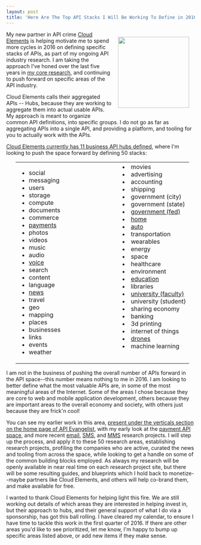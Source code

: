 ```yaml
---
layout: post
title: 'Here Are The Top API Stacks I Will Be Working To Define in 2016'
---
```

<p><img style="padding: 15px;" src="https://s3.amazonaws.com/kinlane-productions/bw-icons/bw-stack-people.png" alt="" width="190" align="right" /></p>
<p>My new partner in API crime <a href="http://cloud-elements.com/">Cloud Elements</a> is helping motivate me to spend more cycles in 2016 on defining specific stacks of APIs, as part of my ongoing API industry research. I am taking the approach I've honed over the last five years in <a href="http://apievangelist.com">my core research</a>, and continuing to push forward on specific areas of the API industry.</p>
<p>Cloud Elements calls their aggregated APIs -- Hubs, because they are working to aggregate them into actual usable APIs. My approach is meant to organize common API definitions, into specific groups. I do not go as far as aggregating APIs into a single API, and providing a platform, and tooling for you to actually work with the APIs.&nbsp;</p>
<p><a href="http://cloud-elements.com/hubs/">Cloud Elements currently has 11 business API hubs defined</a>, where I'm looking to push the space forward by defining 50 stacks:</p>
<table style="margin-left: 25px;" width="90%">
<tbody>
<tr>
<td width="60%" align="left" valign="top">
<ul>
<li>social</li>
<li>messaging</li>
<li>users</li>
<li>storage</li>
<li>compute</li>
<li>documents</li>
<li>commerce</li>
<li><a href="http://payments.apievangelist.com/">payments</a></li>
<li>photos</li>
<li>videos</li>
<li>music</li>
<li>audio</li>
<li><a href="http://voice.apievangelist.com/">voice</a></li>
<li>search</li>
<li>content</li>
<li>language</li>
<li><a href="http://news.apievangelist.com/">news</a></li>
<li>travel</li>
<li>geo</li>
<li>mapping</li>
<li>places</li>
<li>businesses</li>
<li>links</li>
<li>events</li>
<li>weather</li>
</ul>
<ul>
</ul>
</td>
<td width="40%" align="left" valign="top">
<li>movies</li>
<li>advertising</li>
<li>accounting</li>
<li>shipping</li>
<li>government (city)</li>
<li>government (state)</li>
<li><a href="http://federal-government.apievangelist.com/">government (fed)</a></li>
<li><a href="http://home.apievangelist.com">home</a></li>
<li><a href="http://automobile.apievangelist.com">auto</a></li>
<li>transportation</li>
<li>wearables</li>
<li>energy</li>
<li>space</li>
<li>healthcare</li>
<li>environment</li>
<li><a href="http://education.apievangelist.com">education</a></li>
<li>libraries</li>
<li><a href="http://university.apievangelist.com">university (faculty)</a></li>
<li>university (student)</li>
<li>sharing economy</li>
<li>banking</li>
<li>3d printing</li>
<li>internet of things</li>
<li><a href="http://drones.apievangelist.com/">drones</a></li>
<li>machine learning</li>
</td>
</tr>
</tbody>
</table>
<p>I am not in the business of pushing the overall number of APIs forward in the API space--this number means nothing to me in 2016. I am looking to better define what the most valuable APIs are, in some of the most meaningful areas of the Internet. Some of the areas I chose because they are core to web and mobile application development, others because they are important areas to the overall economy and society, with others just because they are frick'n cool!</p>
<p>You can see my earlier work in this area, <a href="http://apievangelist.com/">present under the verticals section on the home page of API Evangelist</a>, with my early look at the <a href="http://payments.apievangelist.com/">payment API space</a>, and more recent <a href="http://email.apievangelist.com/">email</a>, <a href="http://sms.apievangelist.com/">SMS</a>, and <a href="http://mms.apievangelist.com/">MMS</a> research projects. I will step up the process, and apply it to these 50 research areas, establishing research projects, profiling the companies who are active, curated the news and tooling from across the space, while looking to get a handle on some of the common building blocks employed. As always my research will be openly available in near real time on each research project site, but there will be some resulting guides, and blueprints which I hold back to monetize--maybe partners like Cloud Elements, and others will help co-brand them, and make available for free.</p>
<p>I wanted to thank Cloud Elements for helping light this fire. We are still working out details of which areas they are interested in helping invest in, but their approach to hubs, and their general support of what I do via a sponsorship, has got this ball rolling. I have cleared my calendar, to ensure I have time to tackle this work in the first quarter of 2016. If there are other areas you'd like to see prioritized, let me know, I'm happy to bump up specific areas listed above, or add new items if they make sense.</p>